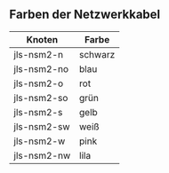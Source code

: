 ## Farben der Netzwerkkabel

| Knoten    | Farbe |
|-----------|-------|
|jls-nsm2-n |schwarz|
|jls-nsm2-no|blau   |
|jls-nsm2-o |rot    |
|jls-nsm2-so|grün   |
|jls-nsm2-s |gelb   |
|jls-nsm2-sw|weiß   |
|jls-nsm2-w |pink   |
|jls-nsm2-nw|lila   |